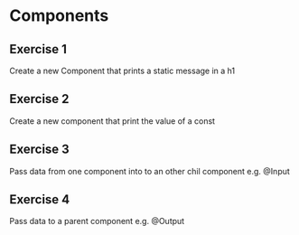 # Components

## Exercise 1
Create a new Component that prints a static message in a h1

## Exercise 2
Create a new component that print the value of a const

## Exercise 3
Pass data from one component into to an other chil component e.g. @Input 

## Exercise 4
Pass data to a parent component e.g. @Output



